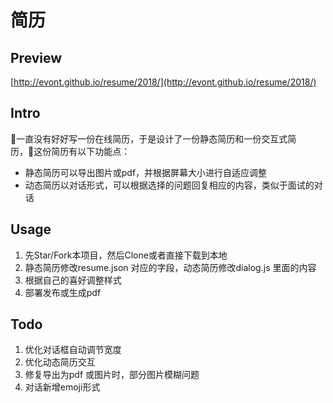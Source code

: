 # 简历

## Preview
[http://evont.github.io/resume/2018/](http://evont.github.io/resume/2018/)

## Intro
一直没有好好写一份在线简历，于是设计了一份静态简历和一份交互式简历，这份简历有以下功能点：
- 静态简历可以导出图片或pdf，并根据屏幕大小进行自适应调整
- 动态简历以对话形式，可以根据选择的问题回复相应的内容，类似于面试的对话

## Usage
1. 先Star/Fork本项目，然后Clone或者直接下载到本地
2. 静态简历修改resume.json 对应的字段，动态简历修改dialog.js 里面的内容
3. 根据自己的喜好调整样式
4. 部署发布或生成pdf

## Todo
1. 优化对话框自动调节宽度
2. 优化动态简历交互
3. 修复导出为pdf 或图片时，部分图片模糊问题
4. 对话新增emoji形式